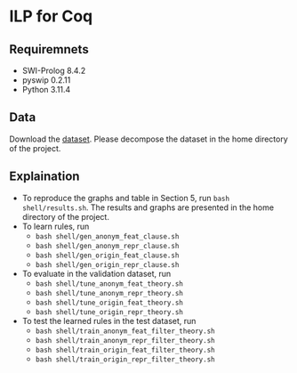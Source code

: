 # ILP for Coq

## Requiremnets

- SWI-Prolog 8.4.2
- pyswip 0.2.11 
- Python 3.11.4

## Data

Download the [dataset](https://drive.google.com/file/d/1vT1ZYX7kpgisasTO3RtEepvU-RevNudB/view?usp=drive_link). Please decompose the dataset in the home directory of the project.

## Explaination

- To reproduce the graphs and table in Section 5, run `bash shell/results.sh`. The results and graphs are presented in the home directory of the project.
- To learn rules, run
  - `bash shell/gen_anonym_feat_clause.sh`
  - `bash shell/gen_anonym_repr_clause.sh`
  - `bash shell/gen_origin_feat_clause.sh`
  - `bash shell/gen_origin_repr_clause.sh`
- To evaluate in the validation dataset, run
  - `bash shell/tune_anonym_feat_theory.sh`
  - `bash shell/tune_anonym_repr_theory.sh`
  - `bash shell/tune_origin_feat_theory.sh`
  - `bash shell/tune_origin_repr_theory.sh`
- To test the learned rules in the test dataset, run
  - `bash shell/train_anonym_feat_filter_theory.sh`
  - `bash shell/train_anonym_repr_filter_theory.sh`
  - `bash shell/train_origin_feat_filter_theory.sh`
  - `bash shell/train_origin_repr_filter_theory.sh`
